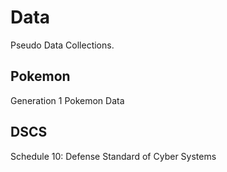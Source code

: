 # Data
Pseudo Data Collections.

## Pokemon

Generation 1 Pokemon Data

## DSCS

Schedule 10: Defense Standard of Cyber Systems